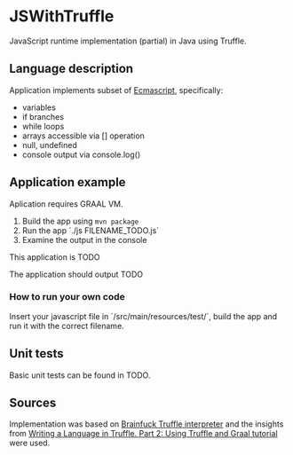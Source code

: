 # JSWithTruffle
JavaScript runtime implementation (partial) in Java using Truffle.

## Language description
Application implements subset of [Ecmascript](http://www.ecma-international.org/publications/standards/Ecma-262.htm), specifically:
 - variables
 - if branches
 - while loops
 - arrays accessible via [] operation
 - null, undefined
 - console output via console.log()
 
## Application example
Aplication requires GRAAL VM.

 1. Build the app using `mvn package`
 2. Run the app ´./js FILENAME_TODO.js´
 3. Examine the output in the console

This application is TODO 
 
The application should output TODO
 
### How to run your own code
Insert your javascript file in ´/src/main/resources/test/´, build the app and run it with the correct filename.

## Unit tests
Basic unit tests can be found in TODO.

## Sources
Implementation was based on [Brainfuck Truffle interpreter](https://github.com/japod/bf) and the insights from [Writing a Language in Truffle. Part 2: Using Truffle and Graal tutorial](http://cesquivias.github.io/blog/2014/12/02/writing-a-language-in-truffle-part-2-using-truffle-and-graal/) were used.
